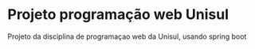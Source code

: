 # Projeto programação web Unisul

Projeto da disciplina de programaçao web da Unisul, usando spring boot
